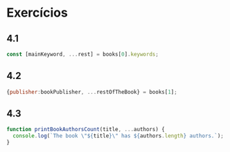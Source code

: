 # Exercícios

## 4.1

```javascript
const [mainKeyword, ...rest] = books[0].keywords;
```

## 4.2

```javascript
{publisher:bookPublisher, ...restOfTheBook} = books[1];
```

## 4.3

```javascript
function printBookAuthorsCount(title, ...authors) {
  console.log(`The book \"${title}\" has ${authors.length} authors.`);
}
```

